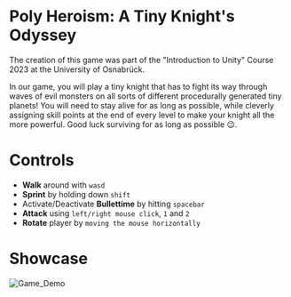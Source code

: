 # Poly Heroism: A Tiny Knight's Odyssey

The creation of this game was part of the "Introduction to Unity" Course 2023 at the University of Osnabrück.

In our game, you will play a tiny knight that has to fight its way through waves of evil monsters on all sorts of different procedurally generated tiny planets! You will need to stay alive for as long as possible, while cleverly assigning skill points at the end of every level to make your knight all the more powerful. Good luck surviving for as long as possible 😉. 

# Controls 

- **Walk** around with ```wasd```
- **Sprint** by holding down ```shift```
- Activate/Deactivate **Bullettime** by hitting ```spacebar```
- **Attack** using ```left/right mouse click```, ```1``` and ```2```
- **Rotate** player by ```moving the mouse horizontally```

# Showcase

![Game_Demo](https://github.com/GerritBartels/Unity-Project/assets/64156238/3ae168f1-752d-426d-88ad-697554eb156c)
